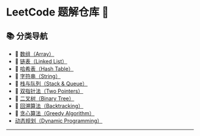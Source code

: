 # LeetCode 题解仓库 🧠

## 📚 分类导航

- 📌 [数组（Array）](./1-数组.md)
- 🔗 [链表（Linked List）](./2-链表.md)
- 🧩 [哈希表（Hash Table）](./3-哈希表.md)
- 🧵 [字符串（String）](./4-字符串.md)
- 📐 [栈与队列（Stack & Queue）](./5-栈·与队列.md)
- 👣 [双指针法（Two Pointers）](./6-双指针法.md)
- 🌳 [二叉树（Binary Tree）](./7-binary_tree.md)
- 🎯 [回溯算法（Backtracking）](./8-backtracking_algorithm.md)
- 🦊 [贪心算法（Greedy Algorithm）](./9-Greedy_Algorithm.md)
- [动态规划（Dynamic Programming）](./10-Dynamic_Programming.md)
---

